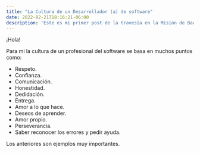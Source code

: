 ```yaml
---
title: "La Cultura de un Desarrollador (a) de software"
date: 2022-02-21T18:16:21-06:00
description: 'Este es mi primer post de la travesía en la Misión de Backend con Node JS de Launch X.'
---
```


¡Hola!

Para mi la cultura de un profesional del software se basa en muchos puntos como:
- Respeto.
- Confianza.
- Comunicación.
- Honestidad.
- Dedidación.
- Entrega.
- Amor a lo que hace.
- Deseos de aprender.
- Amor propio.
- Perseverancia.
- Saber reconocer los errores y pedir ayuda.

Los anteriores son ejemplos muy importantes.


